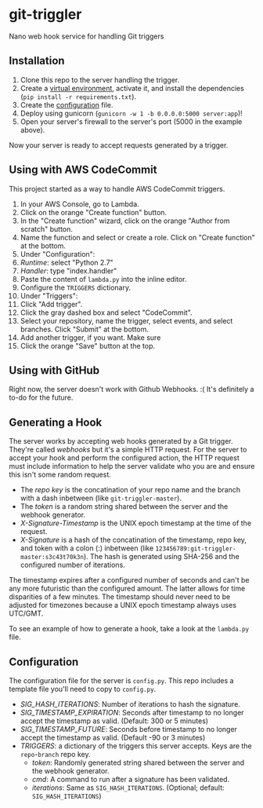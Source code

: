 # git-triggler
Nano web hook service for handling Git triggers

## Installation

1. Clone this repo to the server handling the trigger.
1. Create a [virtual environment](https://virtualenv.pypa.io/en/stable/), activate it, and install the dependencies (`pip install -r requirements.txt`).
1. Create the [configuration](#Configuration) file.
1. Deploy using gunicorn (`gunicorn -w 1 -b 0.0.0.0:5000 server:app`)!
1. Open your server's firewall to the server's port (5000 in the example above).

Now your server is ready to accept requests generated by a trigger.

## Using with AWS CodeCommit

This project started as a way to handle AWS CodeCommit triggers.

1. In your AWS Console, go to Lambda.
1. Click on the orange "Create function" button.
1. In the "Create function" wizard, click on the orange "Author from scratch" button.
1. Name the function and select or create a role. Click on "Create function" at the bottom.
1. Under "Configuration":
  1. *Runtime*: select "Python 2.7"
  1. *Handler*: type "index.handler"
  1. Paste the content of `lambda.py` into the inline editor.
  1. Configure the `TRIGGERS` dictionary.
1. Under "Triggers":
  1. Click "Add trigger".
  1. Click the gray dashed box and select "CodeCommit".
  1. Select your repository, name the trigger, select events, and select branches. Click "Submit" at the bottom.
  1. Add another trigger, if you want. Make sure
1. Click the orange "Save" button at the top.

## Using with GitHub

Right now, the server doesn't work with Github Webhooks. :( It's definitely a to-do for the future.

## Generating a Hook

The server works by accepting web hooks generated by a Git trigger. They're called _webhooks_ but it's a simple HTTP request. For the server to accept your hook and perform the configured action, the HTTP request must include information to help the server validate who you are and ensure this isn't some random request.

* The *repo key* is the concatination of your repo name and the branch with a dash inbetween (like `git-triggler-master`).
* The *token* is a random string shared between the server and the webhook generator.
* *X-Signature-Timestamp* is the UNIX epoch timestamp at the time of the request.
* *X-Signature* is a hash of the concatination of the timestamp, repo key, and token with a colon (:) inbetween (like `123456789:git-triggler-master:s3c43t70k3n`). The hash is generated using SHA-256 and the configured number of iterations.

The timestamp expires after a configured number of seconds and can't be any more futuristic than the configured amount. The latter allows for time disparities of a few minutes. The timestamp should never need to be adjusted for timezones because a UNIX epoch timestamp always uses UTC/GMT.

To see an example of how to generate a hook, take a look at the `lambda.py` file.

## Configuration

The configuration file for the server is `config.py`. This repo includes a template file you'll need to copy to `config.py`.

* *SIG_HASH_ITERATIONS*: Number of iterations to hash the signature.
* *SIG_TIMESTAMP_EXPIRATION*: Seconds after timestamp to no longer accept the timestamp as valid. (Default: 300 or 5 minutes)
* *SIG_TIMESTAMP_FUTURE*: Seconds before timestamp to no longer accept the timestamp as valid. (Default -90 or 3 minutes)
* *TRIGGERS*: a dictionary of the triggers this server accepts. Keys are the `repo`-`branch` repo key.
  * *token*: Randomly generated string shared between the server and the webhook generator.
  * *cmd*: A command to run after a signature has been validated.
  * *iterations*: Same as `SIG_HASH_ITERATIONS`. (Optional; default: `SIG_HASH_ITERATIONS`)
